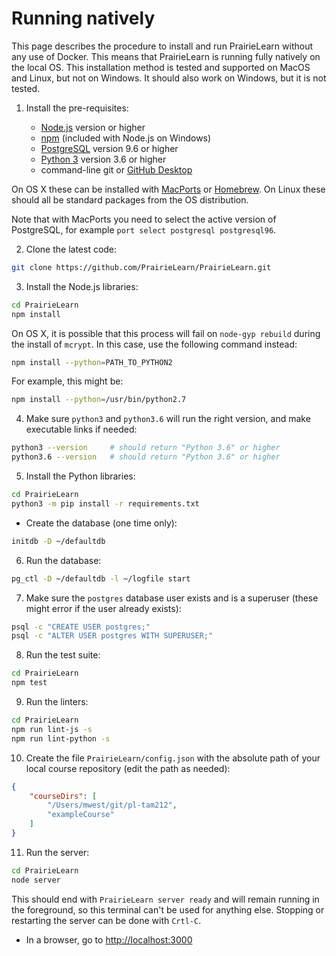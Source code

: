 # Running natively

This page describes the procedure to install and run PrairieLearn without any use of Docker. This means that PrairieLearn is running fully natively on the local OS. This installation method is tested and supported on MacOS and Linux, but not on Windows. It should also work on Windows, but it is not tested.

1. Install the pre-requisites:

    * [Node.js](http://nodejs.org/) version  or higher
    * [npm](https://npmjs.org/) (included with Node.js on Windows)
    * [PostgreSQL](https://www.postgresql.org) version 9.6 or higher
    * [Python 3](https://www.python.org) version 3.6 or higher
    * command-line git or [GitHub Desktop](https://desktop.github.com)

On OS X these can be installed with [MacPorts](http://www.macports.org/) or [Homebrew](http://brew.sh/). On Linux these should all be standard packages from the OS distribution.

Note that with MacPorts you need to select the active version of PostgreSQL, for example `port select postgresql postgresql96`.

2. Clone the latest code:

```sh
git clone https://github.com/PrairieLearn/PrairieLearn.git
```

3. Install the Node.js libraries:

```sh
cd PrairieLearn
npm install
```

On OS X, it is possible that this process will fail on `node-gyp rebuild` during the install of `mcrypt`. In this case, use the following command instead:

```sh
npm install --python=PATH_TO_PYTHON2
```

For example, this might be:

```sh
npm install --python=/usr/bin/python2.7
```

4. Make sure `python3` and `python3.6` will run the right version, and make executable links if needed:

```sh
python3 --version     # should return "Python 3.6" or higher
python3.6 --version   # should return "Python 3.6" or higher
```

5. Install the Python libraries:

```sh
cd PrairieLearn
python3 -m pip install -r requirements.txt
```

* Create the database (one time only):

```sh
initdb -D ~/defaultdb
```

6. Run the database:

```sh
pg_ctl -D ~/defaultdb -l ~/logfile start
```

7. Make sure the `postgres` database user exists and is a superuser (these might error if the user already exists):

```sh
psql -c "CREATE USER postgres;"
psql -c "ALTER USER postgres WITH SUPERUSER;"
```

8. Run the test suite:

```sh
cd PrairieLearn
npm test
```

9. Run the linters:

```sh
cd PrairieLearn
npm run lint-js -s
npm run lint-python -s
```

10. Create the file `PrairieLearn/config.json` with the absolute path of your local course repository (edit the path as needed):

```json
{
    "courseDirs": [
        "/Users/mwest/git/pl-tam212",
        "exampleCourse"
    ]
}
```

11. Run the server:

```sh
cd PrairieLearn
node server
```

   This should end with `PrairieLearn server ready` and will remain running in the foreground, so this terminal can't be used for anything else. Stopping or restarting the server can be done with `Crtl-C`.

* In a browser, go to [http://localhost:3000](http://localhost:3000)
